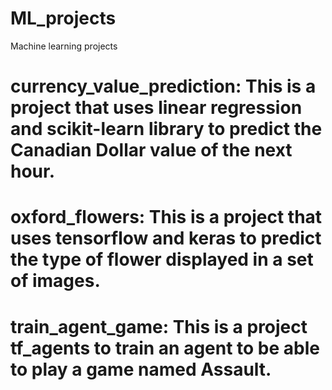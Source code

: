 # ML_projects
Machine learning projects

# currency_value_prediction: This is a project that uses linear regression and scikit-learn library to predict the Canadian Dollar value of the next hour.

# oxford_flowers: This is a project that uses tensorflow and keras to predict the type of flower displayed in a set of images.

# train_agent_game: This is a project tf_agents to train an agent to be able to play a game named Assault.
